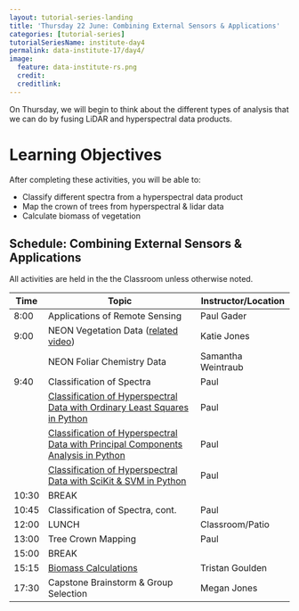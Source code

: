 ```yaml
---
layout: tutorial-series-landing
title: 'Thursday 22 June: Combining External Sensors & Applications'
categories: [tutorial-series]
tutorialSeriesName: institute-day4
permalink: data-institute-17/day4/
image:
  feature: data-institute-rs.png
  credit:
  creditlink:
---
```


On Thursday, we will begin to think about the different types of analysis
that we can do by fusing LiDAR and hyperspectral data products.

<div id="objectives" markdown="1">

# Learning Objectives

After completing these activities, you will be able to:

* Classify different spectra from a hyperspectral data product
* Map the crown of trees from hyperspectral & lidar data
* Calculate biomass of vegetation 


</div>

## Schedule: Combining External Sensors & Applications

All activities are held in the the Classroom unless otherwise noted.

| Time | Topic | Instructor/Location |
|------|-------|------------|
|  8:00 | Applications of Remote Sensing | Paul Gader |
|  9:00 | NEON Vegetation Data (<a href="https://youtu.be/eb1QP9-i_jw" target="_blank">related video</a>) | Katie Jones |
|  		| NEON Foliar Chemistry Data | Samantha Weintraub |
|  9:40 | Classification of Spectra| Paul |
|  		| <a href="{{ site.baseurl }}/remote-sensing/classify-ols-python/" target="_blank">Classification of Hyperspectral Data with Ordinary Least Squares in Python</a>| Paul |
|  		| <a href="{{ site.baseurl }}/remote-sensing/classify-pca-python/" target="_blank">Classification of Hyperspectral Data with Principal Components Analysis in Python</a>| Paul |
|  		| <a href="{{ site.baseurl }}/remote-sensing/scikit-svm-python//" target="_blank">Classification of Hyperspectral Data with SciKit & SVM in Python</a>| Paul |
| 10:30 | BREAK| |
| 10:45 | Classification of Spectra, cont.| Paul |
| 12:00 | LUNCH| Classroom/Patio |
| 13:00 | Tree Crown Mapping | Paul |
| 15:00 | BREAK |  |
| 15:15 | <a href="{{ site.baseurl }}/lidar/calc-biomass-py/" target="_blank">Biomass Calculations</a> | Tristan Goulden |
| 17:30 | Capstone Brainstorm & Group Selection  | Megan Jones|
